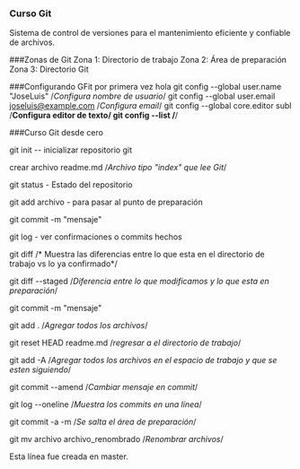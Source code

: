 ### Curso Git

Sistema de control de versiones para el mantenimiento eficiente y confiable de archivos.

###Zonas de Git
Zona 1: Directorio de trabajo
Zona 2: Área de preparación
Zona 3: Directorio Git

###Configurando GFit por primera vez
hola
git config --global user.name "JoseLuis" /*Configura nombre de usuario*/
git config --global user.email joseluis@example.com /*Configura email*/
git config --global core.editor subl /**Configura editor de texto/
git config --list /**/

###Curso Git desde cero


git init -- inicializar repositorio git


crear archivo readme.md /*Archivo tipo "index" que lee Git*/

git status - Estado del repositorio

git add archivo - para pasar al punto de preparación

git commit -m "mensaje"

git log - ver confirmaciones o commits hechos

git diff /* Muestra las diferencias entre lo que esta en el directorio de trabajo vs lo ya confirmado*/

git diff --staged /*Diferencia entre lo que modificamos y lo que esta en preparación*/

git commit -m "mensaje"

git add .    /*Agregar todos los archivos*/

git reset HEAD readme.md  /*regresar a el directorio de trabajo*/

git add -A  /*Agregar todos los archivos en el espacio de trabajo y que se esten siguiendo*/

git commit --amend  /*Cambiar mensaje en commit*/

git log --oneline /*Muestra los commits en una línea*/

git commit -a -m  /*Se salta el área de preparación*/

git mv archivo archivo_renombrado   /*Renombrar archivos*/


Esta línea fue creada en master.